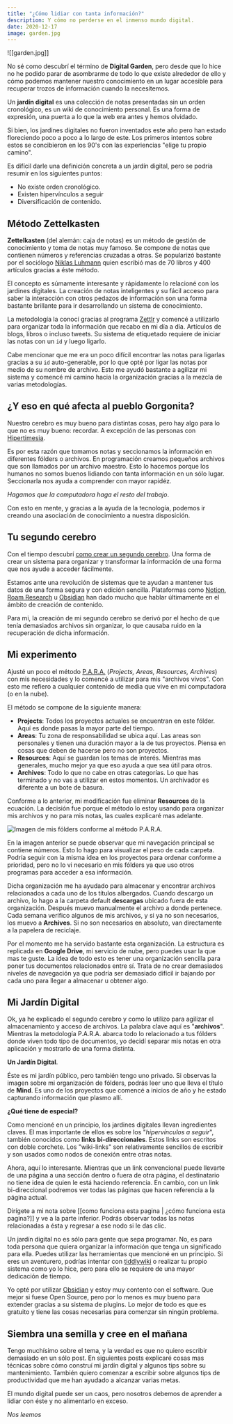 ```yaml
---
title: "¿Cómo lidiar con tanta información?"
description: Y cómo no perderse en el inmenso mundo digital.
date: 2020-12-17
image: garden.jpg
---
```


![[garden.jpg]]

No sé como descubrí el término de **Digital Garden**, pero desde que lo hice no he podido parar de asombrarme de todo lo que existe alrededor de ello y cómo podemos mantener nuestro conocimiento en un lugar accesible para recuperar trozos de información cuando la necesitemos.

Un **jardín digital** es una colección de notas presentadas sin un orden cronológico, es un wiki de conocimiento personal. Es una forma de expresión, una puerta a lo que la web era antes y hemos olvidado.

Si bien, los jardines digitales no fueron inventados este año pero han estado floreciendo poco a poco a lo largo de este. Los primeros intentos sobre estos se concibieron en los 90's con las experiencias "elige tu propio camino".

Es difícil darle una definición concreta a un jardín digital, pero se podría resumir en los siguientes puntos:

- No existe orden cronológico.
- Existen hipervínculos a seguir
- Diversificación de contenido.

## Método Zettelkasten

**Zettelkasten** (del alemán: caja de notas) es un método de gestión de conocimiento y toma de notas muy famoso. Se compone de notas que contienen números y referencias cruzadas a otras. Se popularizó bastante por el sociólogo [Niklas Luhmann](https://es.wikipedia.org/wiki/Niklas_Luhmann) quien escribió mas de 70 libros y 400 artículos gracias a éste método.

El concepto es súmamente interesante y rápidamente lo relacioné con los jardines digitales. La creación de notas inteligentes y su fácil acceso para saber la interacción con otros pedazos de información son una forma bastante brillante para ir desarrollando un sistema de conocimiento.

La metodología la conocí gracias al programa [Zettlr](https://www.zettlr.com/) y comencé a utilizarlo para organizar toda la información que recabo en mi día a día. Artículos de blogs, libros o incluso tweets. Su sistema de etiquetado requiere de iniciar las notas con un `id` y luego ligarlo.

Cabe mencionar que me era un poco difícil encontrar las notas para ligarlas gracias a su `id` auto-generable, por lo que opté por ligar las notas por medio de su nombre de archivo. Esto me ayudó bastante a agilizar mi sistema y comencé mi camino hacia la organización gracias a la mezcla de varias metodologías.


## ¿Y eso en qué afecta al pueblo Gorgonita?

Nuestro cerebro es muy bueno para distintas cosas, pero hay algo para lo que no es muy bueno: recordar. A excepción de las personas con [Hipertimesia](https://es.wikipedia.org/wiki/Hipertimesia).

Es por esta razón que tomamos notas y seccionamos la información en diferentes fólders o archivos. En programación creamos pequeños archivos que son llamados por un archivo maestro. Esto lo hacemos porque los humanos no somos buenos lidiando con tanta información en un sólo lugar. Seccionarla nos ayuda a comprender con mayor rapidéz.

_Hagamos que la computadora haga el resto del trabajo_.

Con esto en mente, y gracias a la ayuda de la tecnología, podemos ir creando una asociación de conocimiento a nuestra disposición.

## Tu segundo cerebro

Con el tiempo descubrí [como crear un segundo cerebro](https://fortelabs.co/blog/basboverview/). Una forma de crear un sistema para organizar y transformar la información de una forma que nos ayude a acceder fácilmente.

Estamos ante una revolución de sistemas que te ayudan a mantener tus datos de una forma segura y con edición sencilla. Plataformas como [Notion](https://www.notion.so/), [Roam Research](https://roamresearch.com/) u [Obsidian](https://obsidian.md/) han dado mucho que hablar últimamente en el ámbito de creación de contenido.

Para mi, la creación de mi segundo cerebro se derivó por el hecho de que tenía demasiados archivos sin organizar, lo que causaba ruido en la recuperación de dicha información. 

## Mi experimento

Ajusté un poco el método [P.A.R.A.](https://fortelabs.co/blog/para/) (*Projects, Areas, Resources, Archives*) con mis necesidades y lo comencé a utilizar para mis "archivos vivos". Con esto me refiero a cualquier contenido de media que vive en mi computadora (o en la nube).

El método se compone de la siguiente manera:

- **Projects**: Todos los proyectos actuales se encuentran en este fólder. Aquí es donde pasas la mayor parte del tiempo.
- **Areas**: Tu zona de responsabilidad se ubica aquí. Las areas son personales y tienen una duración mayor a la de tus proyectos. Piensa en cosas que deben de hacerse pero no son proyectos.
- **Resources**: Aquí se guardan los temas de interés. Mientras mas generales, mucho mejor ya que eso ayuda a que sea útil para otros.
- **Archives**: Todo lo que no cabe en otras categorías. Lo que has terminado y no vas a utilizar en estos momentos. Un archivador es diferente a un bote de basura.

Conforme a lo anterior, mi modificación fue eliminar **Resources** de la ecuación. La decisión fue porque el método lo estoy usando para organizar mis archivos y no para mis notas, las cuales explicaré mas adelante.

![Imagen de mis fólders conforme al método P.A.R.A.](PARA_method.jpg)

En la imagen anterior se puede observar que mi navegación principal se contiene números. Esto lo hago para visualizar el peso de cada carpeta. Podría seguir con la misma idea en los proyectos para ordenar conforme a prioridad, pero no lo vi necesario en mis fólders ya que uso otros programas para acceder a esa información.

Dicha organización me ha ayudado para almacenar y encontrar archivos relacionados a cada uno de los títulos albergados. Cuando descargo un archivo, lo hago a la carpeta default **descargas** ubicado fuera de esta organización. Después muevo manualmente el archivo a donde pertenece. Cada semana verifico algunos de mis archivos, y si ya no son necesarios, los muevo a **Archives**. Si no son necesarios en absoluto, van directamente a la papelera de reciclaje.

Por el momento me ha servido bastante esta organización. La estructura es replicada en **Google Drive**, mi servicio de nube, pero puedes usar la que mas te guste. La idea de todo esto es tener una organización sencilla para poner tus documentos relacionados entre sí. Trata de no crear demasiados niveles de navegación ya que podría ser demasiado difícil ir bajando por cada uno para llegar a almacenar u obtener algo.

## Mi Jardín Digital

Ok, ya he explicado el segundo cerebro y como lo utilizo para agilizar el almacenamiento y acceso de archivos. La palabra clave aquí es "**archivos**". Mientras la metodología P.A.R.A. abarca todo lo relacionado a tus fólders donde viven todo tipo de documentos, yo decidí separar mis notas en otra aplicación y mostrarlo de una forma distinta.

**Un Jardín Digital**.

Éste es mi jardín público, pero también tengo uno privado. Si observas la imagen sobre mi organización de fólders, podrás leer uno que lleva el título de **Mind**. Es uno de los proyectos que comencé a inicios de año y he estado capturando información que plasmo allí.

**¿Qué tiene de especial?**

Como mencioné en un principio, los jardines digitales llevan ingredientes claves. El mas importante de ellos es sobre los "*hipervínculos a seguir*", también conocidos como **links bi-direccionales**. Estos links son escritos con doble corchete. Los "wiki-links" son relativamente sencillos de escribir y son usados como nodos de conexión entre otras notas.

Ahora, aquí lo interesante. Mientras que un link convencional puede llevarte de una página a una sección dentro o fuera de otra página, el destinatario no tiene idea de quien le está haciendo referencia. En cambio, con un link bi-direccional podremos ver todas las páginas que hacen referencia a la página actual. 

Dirígete a mi nota sobre [[como funciona esta pagina | ¿cómo funciona esta pagina?]] y ve a la parte inferior. Podrás observar todas las notas relacionadas a ésta y regresar a ese nodo si le das clic. 

Un jardín digital no es sólo para gente que sepa programar. No, es para toda persona que quiera organizar la información que tenga un significado para ella. Puedes utilizar las herramientas que mencioné en un principio. Si eres un aventurero, podrías intentar con [tiddlywiki](https://tiddlywiki.com/) o realizar tu propio sistema como yo lo hice, pero para ello se requiere de una mayor dedicación de tiempo.

Yo opté por utilizar [Obsidian](http://obsidian.md/) y estoy muy contento con el software. Que mejor si fuese Open Source, pero por lo menos es muy bueno para extender gracias a su sistema de plugins. Lo mejor de todo es que es gratuito y tiene las cosas necesarias para comenzar sin ningún problema.

## Siembra una semilla y cree en el mañana

Tengo muchísimo sobre el tema, y la verdad es que no quiero escribir demasiado en un sólo post. En siguientes posts explicaré cosas mas técnicas sobre cómo construí mi jardín digital y algunos tips sobre su mantenimiento. También quiero comenzar a escribir sobre algunos tips de productividad que me han ayudado a alcanzar varias metas.

El mundo digital puede ser un caos, pero nosotros debemos de aprender a lidiar con éste y no alimentarlo en exceso.

*Nos leemos*